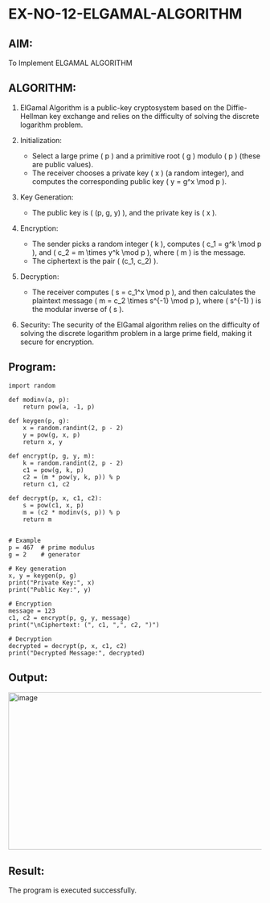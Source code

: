 # EX-NO-12-ELGAMAL-ALGORITHM

## AIM:
To Implement ELGAMAL ALGORITHM

## ALGORITHM:

1. ElGamal Algorithm is a public-key cryptosystem based on the Diffie-Hellman key exchange and relies on the difficulty of solving the discrete logarithm problem.

2. Initialization:
   - Select a large prime \( p \) and a primitive root \( g \) modulo \( p \) (these are public values).
   - The receiver chooses a private key \( x \) (a random integer), and computes the corresponding public key \( y = g^x \mod p \).

3. Key Generation:
   - The public key is \( (p, g, y) \), and the private key is \( x \).

4. Encryption:
   - The sender picks a random integer \( k \), computes \( c_1 = g^k \mod p \), and \( c_2 = m \times y^k \mod p \), where \( m \) is the message.
   - The ciphertext is the pair \( (c_1, c_2) \).

5. Decryption:
   - The receiver computes \( s = c_1^x \mod p \), and then calculates the plaintext message \( m = c_2 \times s^{-1} \mod p \), where \( s^{-1} \) is the modular inverse of \( s \).

6. Security: The security of the ElGamal algorithm relies on the difficulty of solving the discrete logarithm problem in a large prime field, making it secure for encryption.

## Program:
```
import random

def modinv(a, p):
    return pow(a, -1, p)

def keygen(p, g):
    x = random.randint(2, p - 2)
    y = pow(g, x, p)
    return x, y

def encrypt(p, g, y, m):
    k = random.randint(2, p - 2)
    c1 = pow(g, k, p)
    c2 = (m * pow(y, k, p)) % p
    return c1, c2

def decrypt(p, x, c1, c2):
    s = pow(c1, x, p)
    m = (c2 * modinv(s, p)) % p
    return m


# Example
p = 467  # prime modulus
g = 2    # generator

# Key generation
x, y = keygen(p, g)
print("Private Key:", x)
print("Public Key:", y)

# Encryption
message = 123
c1, c2 = encrypt(p, g, y, message)
print("\nCiphertext: (", c1, ",", c2, ")")

# Decryption
decrypted = decrypt(p, x, c1, c2)
print("Decrypted Message:", decrypted)
```

## Output:
<img width="807" height="313" alt="image" src="https://github.com/user-attachments/assets/6caadc2f-3c83-4c05-9b15-b353fddd0cba" />



## Result:
The program is executed successfully.

